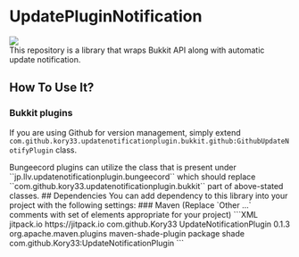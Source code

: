 # UpdatePluginNotification
[![](https://jitpack.io/v/Kory33/UpdateNotificationPlugin.svg)](https://jitpack.io/#Kory33/UpdateNotificationPlugin)  
This repository is a library that wraps Bukkit API along with automatic update notification.
## How To Use It?
### Bukkit plugins
If you are using Github for version management, simply extend ``com.github.kory33.updatenotificationplugin.bukkit.github:GithubUpdateNotifyPlugin``  class.
<p>
Bungeecord plugins can utilize the class that is present under ``jp.llv.updatenotificationplugin.bungeecord``  
which should replace ``com.github.kory33.updatenotificationplugin.bukkit`` part of above-stated classes.
## Dependencies
You can add dependency to this library into your project with the following settings:
### Maven
(Replace `Other ...` comments with set of elements appropriate for your project)
```XML
<project>
    <repositories>
        <!-- Other repositories -->
        <repository>
            <id>jitpack.io</id>
            <url>https://jitpack.io</url>
        </repository>
    </repositories>
    <dependencies>
        <!-- Other dependencies -->
        <dependency>
            <groupId>com.github.Kory33</groupId>
            <artifactId>UpdateNotificationPlugin</artifactId>
            <version>0.1.3</version>
        </dependency>
    </dependencies>
    <build>
        <plugins>
            <!-- Other plugins -->
            <!-- To include this library's classes -->
            <plugin>
                <groupId>org.apache.maven.plugins</groupId>
                <artifactId>maven-shade-plugin</artifactId>
                <executions>
                    <execution>
                        <phase>package</phase>
                        <goals>
                            <goal>shade</goal>
                        </goals>
                        <configuration>
                            <artifactSet>
                                <includes>
                                    <include>com.github.Kory33:UpdateNotificationPlugin</include>
                                </includes>
                            </artifactSet>
                        </configuration>
                    </execution>
                </executions>
            </plugin>
        </plugins>
    </build>
</project>
```
